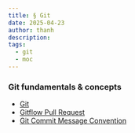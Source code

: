 ```yaml
---
title: § Git
date: 2025-04-23
author: thanh
description:
tags:
  - git
  - moc
---
```


### Git fundamentals & concepts

- [Git](./git.md)
- [Gitflow Pull Request](./gitflow-pull-request.md)
- [Git Commit Message Convention](./git-commit-message-convention.md)

